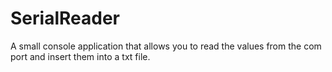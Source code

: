 # SerialReader
A small console application that allows you to read the values from the com port and insert them into a txt file.
